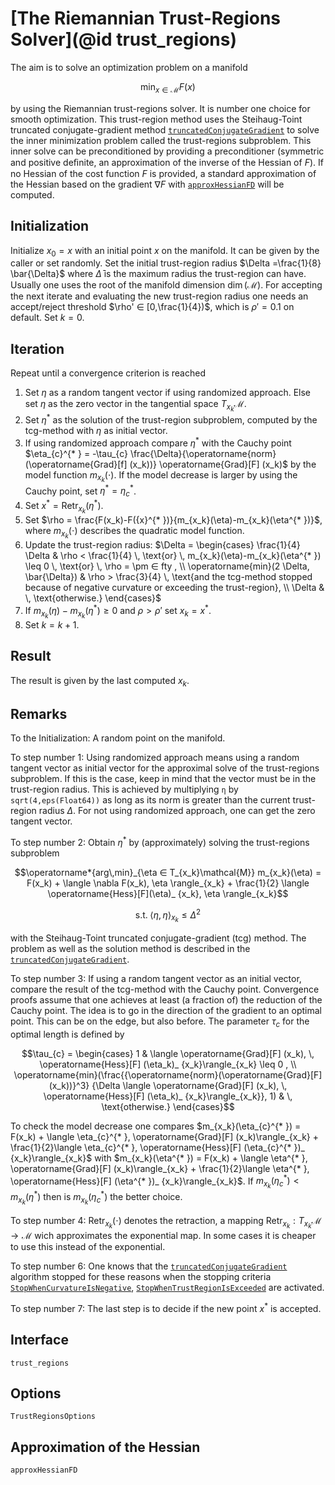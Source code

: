 # [The Riemannian Trust-Regions Solver](@id trust_regions)

The aim is to solve an optimization problem on a manifold

```math
\operatorname*{min}_{x  ∈  \mathcal{M}} F(x)
```

by using the Riemannian trust-regions solver. It is number one choice for smooth
optimization. This trust-region method uses the Steihaug-Toint truncated
conjugate-gradient method [`truncatedConjugateGradient`](@ref)
to solve the inner minimization problem called the
trust-regions subproblem. This inner solve can be preconditioned by providing
a preconditioner (symmetric and positive deﬁnite, an approximation of the
inverse of the Hessian of $F$). If no Hessian of the cost function $F$ is
provided, a standard approximation of the Hessian based on the gradient
$\nabla F$ with [`approxHessianFD`](@ref) will be computed.

## Initialization

Initialize $x_0 = x$ with an initial point $x$ on the manifold. It can be
given by the caller or set randomly. Set the initial trust-region radius
$\Delta =\frac{1}{8} \bar{\Delta}$ where $\bar{\Delta}$ is the maximum radius
the trust-region can have. Usually one uses
the root of the manifold dimension $\operatorname{dim}(\mathcal{M})$.
For accepting the next iterate and evaluating the new trust-region radius one
needs an accept/reject threshold $\rho'  ∈  [0,\frac{1}{4})$, which is
$\rho' = 0.1$ on default. Set $k=0$.

## Iteration

Repeat until a convergence criterion is reached

1. Set $\eta$ as a random tangent vector if using randomized approach. Else
    set $\eta$ as the zero vector in the tangential space $T_{x_k}\mathcal{M}$.
2. Set $\eta^{* }$ as the solution of the trust-region subproblem, computed by
    the tcg-method with $\eta$ as initial vector.
3. If using randomized approach compare $\eta^{* }$ with the Cauchy point
    $\eta_{c}^{* } = -\tau_{c} \frac{\Delta}{\operatorname{norm}(\operatorname{Grad}[f] (x_k))} \operatorname{Grad}[F] (x_k)$ by the model function $m_{x_k}(\cdot)$. If the
    model decrease is larger by using the Cauchy point, set
    $\eta^{* } = \eta_{c}^{* }$.
4. Set ${x}^{* } = \operatorname{Retr}_{x_k}(\eta^{* })$.
5. Set $\rho = \frac{F(x_k)-F({x}^{* })}{m_{x_k}(\eta)-m_{x_k}(\eta^{* })}$, where
    $m_{x_k}(\cdot)$ describes the quadratic model function.
6. Update the trust-region radius:
    $\Delta = \begin{cases} \frac{1}{4} \Delta & \rho < \frac{1}{4} \,
    \text{or} \, m_{x_k}(\eta)-m_{x_k}(\eta^{* }) \leq 0 \, \text{or}  \,
    \rho = \pm  ∈ fty , \\ \operatorname{min}(2 \Delta, \bar{\Delta}) &
    \rho > \frac{3}{4} \, \text{and the tcg-method stopped because of negative
    curvature or exceeding the trust-region}, \\ \Delta & \, \text{otherwise.}
    \end{cases}$
7. If $m_{x_k}(\eta)-m_{x_k}(\eta^{* }) \geq 0$ and $\rho > \rho'$ set
    $x_k = {x}^{* }$.
8. Set $k = k+1$.

## Result

The result is given by the last computed $x_k$.

## Remarks

To the Initialization: A random point on the manifold.

To step number 1: Using randomized approach means using a random tangent
vector as initial vector for the approximal solve of the trust-regions
subproblem. If this is the case, keep in mind that the vector must be in the
trust-region radius. This is achieved by multiplying
`η` by `sqrt(4,eps(Float64))` as long as
its norm is greater than the current trust-region radius $\Delta$.
For not using randomized approach, one can get the zero tangent vector.

To step number 2: Obtain $\eta^{* }$ by (approximately) solving the
trust-regions subproblem

```math
\operatorname*{arg\,min}_{\eta  ∈  T_{x_k}\mathcal{M}} m_{x_k}(\eta) = F(x_k) +
\langle \nabla F(x_k), \eta \rangle_{x_k} + \frac{1}{2} \langle
\operatorname{Hess}[F](\eta)_ {x_k}, \eta \rangle_{x_k}
```

```math
\text{s.t.} \; \langle \eta, \eta \rangle_{x_k} \leq {\Delta}^2
```

with the Steihaug-Toint truncated conjugate-gradient (tcg) method. The problem
as well as the solution method is described in the
[`truncatedConjugateGradient`](@ref).

To step number 3: If using a random tangent vector as an initial vector, compare
the result of the tcg-method with the Cauchy point. Convergence proofs assume
that one achieves at least (a fraction of) the reduction of the Cauchy point.
The idea is to go in the direction of the gradient to an optimal point. This
can be on the edge, but also before.
The parameter $\tau_{c}$ for the optimal length is defined by
```math
\tau_{c} = \begin{cases} 1 & \langle \operatorname{Grad}[F] (x_k), \,
\operatorname{Hess}[F] (\eta_k)_ {x_k}\rangle_{x_k} \leq 0 , \\
\operatorname{min}(\frac{{\operatorname{norm}(\operatorname{Grad}[F] (x_k))}^3}
{\Delta \langle \operatorname{Grad}[F] (x_k), \,
\operatorname{Hess}[F] (\eta_k)_ {x_k}\rangle_{x_k}}, 1) & \, \text{otherwise.}
\end{cases}
```
To check the model decrease one compares
$m_{x_k}(\eta_{c}^{* }) = F(x_k) + \langle \eta_{c}^{* },
\operatorname{Grad}[F] (x_k)\rangle_{x_k} + \frac{1}{2}\langle \eta_{c}^{* },
\operatorname{Hess}[F] (\eta_{c}^{* })_ {x_k}\rangle_{x_k}$ with
$m_{x_k}(\eta^{* }) = F(x_k) + \langle \eta^{* },
\operatorname{Grad}[F] (x_k)\rangle_{x_k} + \frac{1}{2}\langle \eta^{* },
\operatorname{Hess}[F] (\eta^{* })_ {x_k}\rangle_{x_k}$.
If $m_{x_k}(\eta_{c}^{* }) < m_{x_k}(\eta^{* })$ then is
$m_{x_k}(\eta_{c}^{* })$ the better choice.

To step number 4: $\operatorname{Retr}_{x_k}(\cdot)$ denotes the retraction, a
mapping $\operatorname{Retr}_{x_k}:T_{x_k}\mathcal{M} \rightarrow \mathcal{M}$
wich approximates the exponential map. In some cases it is cheaper to use this
instead of the exponential.

To step number 6: One knows that the [`truncatedConjugateGradient`](@ref) algorithm stopped for
these reasons when the stopping criteria [`StopWhenCurvatureIsNegative`](@ref),
[`StopWhenTrustRegionIsExceeded`](@ref) are activated.

To step number 7: The last step is to decide if the new point ${x}^{* }$ is
accepted.

## Interface

```@docs
trust_regions
```

## Options

```@docs
TrustRegionsOptions
```

## Approximation of the Hessian

```@docs
approxHessianFD
```
